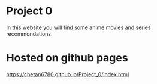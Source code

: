 # Project 0
In this website you will find some anime movies and series recommondations.

# Hosted on github pages
https://chetan6780.github.io/Project_0/index.html
